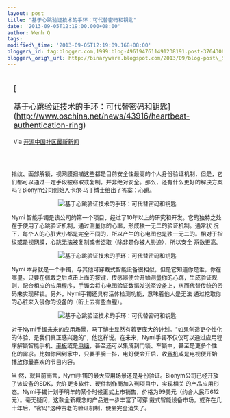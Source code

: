 ```yaml
--- 
layout: post 
title: "基于心跳验证技术的手环：可代替密码和钥匙" 
date: '2013-09-05T12:19:00.000+08:00' 
author: Wenh Q
tags:
modified\_time: '2013-09-05T12:19:09.168+08:00' 
blogger\_id: tag:blogger.com,1999:blog-4961947611491238191.post-3764306473874553320
blogger\_orig\_url: http://binaryware.blogspot.com/2013/09/blog-post\_5.html
---
```

<div style="margin: 10px; padding: 5px;">

<div style="font-size: 18px;">

[

基于心跳验证技术的手环：可代替密码和钥匙](http://www.oschina.net/news/43916/heartbeat-authentication-ring)

</div>

<div style="font-size: 13px;">

Via [开源中国社区最新新闻](http://www.oschina.net/?from=rss)

</div>

</div>

<div style="font-size: 13px; padding: 15px 0 10px 10px;">

指纹、面部解锁，视网膜扫描这些都是目前安全性最高的个人身份验证机制，但是，它们都可以通过一定手段被窃取或复制，并非绝对安全。那么，还有什么更好的解决方案吗？Bionym公司创始人卡尔·马丁博士给出了答案：心跳。

<div style="text-align: center;">

![基于心跳验证技术的手环：可代替密码和钥匙](http://static.oschina.net/uploads/img/201309/05081450_Qzkw.jpg)

</div>

Nymi
智能手镯是该公司的第一个项目，经过了10年以上的研究和开发。它的独特之处在于使用了心跳验证机制，通过测量你的心率，形成独一无二的验证机制。通常状
况下，每个人的心脏大小都是完全不同的，所以产生的心电图也是独一无二的。相对于指纹或是视网膜，心跳无法被复制或者盗取（除非是你被人胁迫），所以安全
系数更高。

<div style="text-align: center;">

![基于心跳验证技术的手环：可代替密码和钥匙](http://static.oschina.net/uploads/img/201309/05081450_GjG6.jpg)

</div>

Nymi
本身就是一个手镯，与其他可穿戴式智能设备很相似，但是它知道你是谁，你在哪里。只要在佩戴之后点击上面的按键，传感器便会开始测量你的心跳，生成验证规
则，配合相应的应用程序，手镯会将心电图验证数据发送至设备上，从而代替传统的密码来实现解锁。另外，Nymi手镯还具有活体检测功能，意味着他人是无法
通过挖取你的心脏来入侵你的设备的（听上去有些血腥）。

<div style="text-align: center;">

![基于心跳验证技术的手环：可代替密码和钥匙](http://static.oschina.net/uploads/img/201309/05081450_vp80.jpg)

</div>

对于Nymi手镯未来的应用场景，马丁博士显然有着更庞大的计划。"如果创造更个性化的体验，是我们真正感兴趣的"，他这样说。在未来，Nymi手镯不仅仅可以通过应用程序解锁智能手机、[平板]()或是[电脑]()，甚至还可以集成到门锁、车锁中，甚至是更多个性化的需求。比如你回到家中，只要手腕一抖，电灯便会开启，收[音机]()或是电视便开始播放你最喜欢的节目内容。

当
然，就目前而言，Nymi手镯的最大应用场景还是身份验证。Bionym公司已经开放了该设备的SDK，允许更多软件、硬件制作商加入到项目中，实现相关
的产品应用形态。Nymi手镯计划于明年的某个时候正式上市销售，价格为99美元（约合人民币612元）。毫无疑问，这款全新概念的产品进一步丰富了可穿
戴式智能设备市场，或许在几十年后，"密码"这种古老的验证机制，便会完全消失了。

</div>
